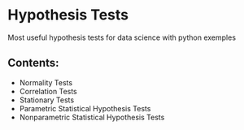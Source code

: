 # Hypothesis Tests
Most useful hypothesis tests for data science with python exemples

## Contents:
* Normality Tests
* Correlation Tests
* Stationary Tests
* Parametric Statistical Hypothesis Tests
* Nonparametric Statistical Hypothesis Tests
